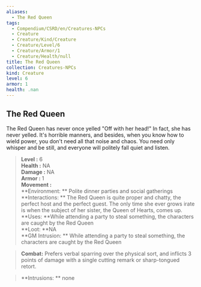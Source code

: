 ```yaml
---
aliases:
  - The Red Queen
tags:
  - Compendium/CSRD/en/Creatures-NPCs
  - Creature
  - Creature/Kind/Creature
  - Creature/Level/6
  - Creature/Armor/1
  - Creature/Health/null
title: The Red Queen
collection: Creatures-NPCs
kind: Creature
level: 6
armor: 1
health: .nan
---
```

## The Red Queen  
The Red Queen has never once yelled "Off with her head!" In fact, she has never yelled. It's horrible manners, and besides, when you know how to wield power, you don't need all that noise and chaos. You need only whisper and be still, and everyone will politely fall quiet and listen.  

  
> **Level :** 6  
> **Health :** NA  
> **Damage :** NA  
> **Armor :** 1  
> **Movement :**   
> **Environment: ** Polite dinner parties and social gatherings  
> **Interactions: ** The Red Queen is quite proper and chatty, the perfect host and the perfect guest. The only time she ever grows irate is when the subject of her sister, the Queen of Hearts, comes up.  
> **Uses: **While attending a party to steal something, the characters are caught by the Red Queen  
> **Loot: **NA  
> **GM Intrusion: ** While attending a party to steal something, the characters are caught by the Red Queen  

> **Combat:** 
> Prefers verbal sparring over the physical sort, and inflicts 3 points of damage with a single cutting remark or sharp-tongued retort.  
  

> **Intrusions: ** 
> none  
